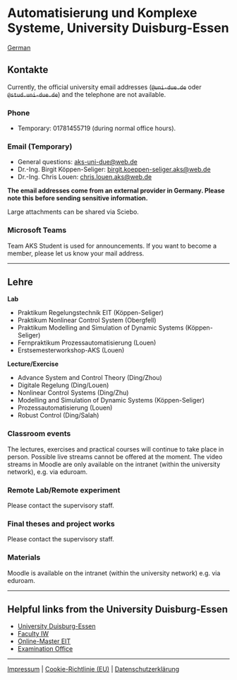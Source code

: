 # Automatisierung und Komplexe Systeme, University Duisburg-Essen

[German](README.md)

## Kontakte

Currently, the official university email addresses (~~`@uni-due.de`~~ oder ~~`@stud.uni-due.de`~~) and the telephone are not available. 

### Phone

- Temporary: 01781455719 (during normal office hours).

### Email (Temporary)

- General questions: [aks-uni-due@web.de](mailto:aks-uni-due@web.de)
- Dr.-Ing. Birgit Köppen-Seliger: [birgit.koeppen-seliger.aks@web.de](mailto:birgit.koeppen-seliger.aks@web.de)
- Dr.-Ing. Chris Louen: [chris.louen.aks@web.de](mailto:chris.louen.aks@web.de)

**The email addresses come from an external provider in Germany. Please note this before sending sensitive information.**

Large attachments can be shared via Sciebo.

### Microsoft Teams

Team AKS Student is used for announcements. If you want to become a member, please let us know your mail address.

---

## Lehre

**Lab**

- Praktikum Regelungstechnik EIT (Köppen-Seliger)
- Praktikum Nonlinear Control System (Obergfell)
- Praktikum Modelling and Simulation of Dynamic Systems (Köppen-Seliger)
- Fernpraktikum Prozessautomatisierung (Louen)
- Erstsemesterworkshop-AKS (Louen)

**Lecture/Exercise**

- Advance System and Control Theory (Ding/Zhou)
- Digitale Regelung (Ding/Louen)
- Nonlinear Control Systems (Ding/Zhu)
- Modelling and Simulation of Dynamic Systems (Köppen-Seliger)
- Prozessautomatisierung (Louen)
- Robust Control (Ding/Salah)

### Classroom events

The lectures, exercises and practical courses will continue to take place in person. Possible live streams cannot be offered at the moment. The video streams in Moodle are only available on the intranet (within the university network), e.g. via eduroam.

### Remote Lab/Remote experiment

Please contact the supervisory staff.

### Final theses and project works

Please contact the supervisory staff.

### Materials

Moodle is available on the intranet (within the university network) e.g. via eduroam. 

---

## Helpful links from the University Duisburg-Essen

- [University Duisburg-Essen](https://www.uni-due.org/fakultaeten/)
- [Faculty IW](https://www.fiw-ude.de/)
- [Online-Master EIT](https://optobuss.de/online-master-eit/)
- [Examination Office](https://www.uni-due.org/studium/pruefungswesen/)

---

[Impressum](https://www.uni-due.org/impressum) | [Cookie-Richtlinie (EU)](https://www.uni-due.org/cookie-richtlinie-eu/) | [Datenschutzerklärung](https://www.uni-due.org/datenschutzerklaerung/)

